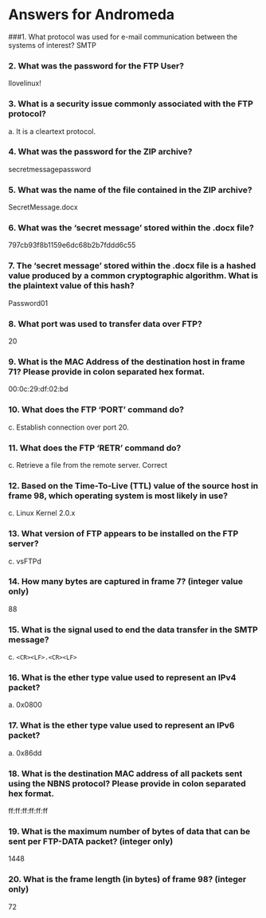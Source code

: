 # Answers for Andromeda

###1. What protocol was used for e-mail communication between the systems of interest?
SMTP

### 2. What was the password for the FTP User?
Ilovelinux!

### 3. What is a security issue commonly associated with the FTP protocol?
a. It is a cleartext protocol.

### 4. What was the password for the ZIP archive?
secretmessagepassword

### 5. What was the name of the file contained in the ZIP archive?
SecretMessage.docx

### 6. What was the ‘secret message’ stored within the .docx file?
797cb93f8b1159e6dc68b2b7fddd6c55

### 7. The ‘secret message’ stored within the .docx file is a hashed value produced by a common cryptographic algorithm. What is the plaintext value of this hash?
Password01

### 8. What port was used to transfer data over FTP?
20

### 9. What is the MAC Address of the destination host in frame 71? Please provide in colon separated hex format.
00:0c:29:df:02:bd

### 10. What does the FTP ‘PORT’ command do?
c. Establish connection over port 20.


### 11. What does the FTP ‘RETR’ command do? 
c. Retrieve a file from the remote server. Correct

### 12. Based on the Time-To-Live (TTL) value of the source host in frame 98, which operating system is most likely in use?
c. Linux Kernel 2.0.x

### 13. What version of FTP appears to be installed on the FTP server? 
c. vsFTPd

### 14. How many bytes are captured in frame 7? (integer value only)
88

### 15. What is the signal used to end the data transfer in the SMTP message?
c. `<CR><LF>.<CR><LF>`

### 16. What is the ether type value used to represent an IPv4 packet?
a. 0x0800

### 17. What is the ether type value used to represent an IPv6 packet?
a. 0x86dd

### 18. What is the destination MAC address of all packets sent using the NBNS protocol? Please provide in colon separated hex format.
ff:ff:ff:ff:ff:ff

### 19. What is the maximum number of bytes of data that can be sent per FTP-DATA packet? (integer only)
1448

### 20. What is the frame length (in bytes) of frame 98? (integer only)
72
